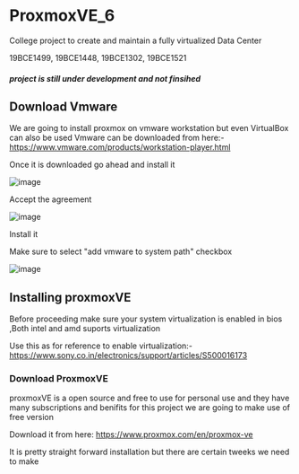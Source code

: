 # ProxmoxVE_6
College project to create and maintain a fully virtualized Data Center 

19BCE1499,
19BCE1448,
19BCE1302,
19BCE1521

##### project is still under development and not finsihed

## Download Vmware 
We are going to install proxmox on vmware workstation but even VirtualBox can also be used
Vmware can be downloaded from here:- https://www.vmware.com/products/workstation-player.html

Once it is downloaded go ahead and install it

![image](https://user-images.githubusercontent.com/76242298/134470980-40ebc1a4-57a2-4201-8c1b-6298387a0149.png)

Accept the agreement

![image](https://user-images.githubusercontent.com/76242298/134471178-4226b213-c5c8-4712-abb9-74e68a3aac84.png)

 Install it
 
 Make sure to select "add vmware to system path" checkbox
 
![image](https://user-images.githubusercontent.com/76242298/134471229-5c4ce1d1-3183-4131-a1a9-a461bb6f2f10.png)

## Installing proxmoxVE

Before proceeding make sure your system virtualization is enabled in bios ,Both intel and amd suports virtualization

Use this as for reference to enable virtualization:- https://www.sony.co.in/electronics/support/articles/S500016173

### Download ProxmoxVE

proxmoxVE is a open source and free to use for personal use and they have many subscriptions and benifits for this project we are going to make use of free version

Download it from here:
https://www.proxmox.com/en/proxmox-ve

It is pretty straight forward installation but there are certain tweeks we need to make


